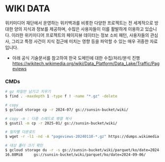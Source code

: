 # WIKI DATA
위키미디어 재단에서 운영하는 위키백과를 비롯한 다양한 프로젝트는 전 세계적으로 방대한 양의 지식과 정보를 제공하며, 수많은 사용자들이 이를 활발하게 이용하고 있습니다. 이러한 위키미디어 프로젝트의 페이지뷰 데이터는 정보 소비 패턴, 사용자들의 관심사, 그리고 특정 사건이 지식 접근에 미치는 영향 등을 파악할 수 있는 매우 귀중한 자료입니다.

- 아래 공식 기술문서를 참고하여 한국 도메인에 대한 수집/처리/분석 진행
https://wikitech.wikimedia.org/wiki/Data_Platform/Data_Lake/Traffic/Pageviews

### CMDs
```bash
# gz 파일만 남기고 지우기
$ find . -maxdepth 1 -type f ! -name "*.gz" -delete

# copy
$ gcloud storage cp -r 2024-07/ gs://sunsin-bucket/wiki/

# copy -m : 다중 스레드로 병렬 복사
$ gsutil -m cp -r 2025-01/ gs://sunsin-bucket/wiki/

# 일자별 다운로드
$ wget -r -l1 -nd -A "pageviews-20240110-*.gz" https://dumps.wikimedia.org/other/pageviews/2024/2024-01/

# 대상 폴더 크기 확인
$ gcloud storage du -r -s gs://sunsin-bucket/wiki/parquet/ko/date=2024-09-06/
16.88MiB     gs://sunsin-bucket/wiki/parquet/ko/date=2024-09-06/
```